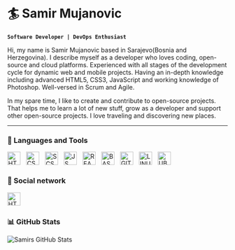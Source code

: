 # 🏄 Samir Mujanovic

**`Software Developer | DevOps Enthusiast`**

Hi, my name is Samir Mujanovic based in Sarajevo(Bosnia and Herzegovina). I describe myself as a developer who loves coding, open-source and cloud platforms. Experienced with all stages of the development cycle for dynamic web and mobile projects. Having an in-depth knowledge including advanced HTML5, CSS3, JavaScript and working knowledge of Photoshop. Well-versed in Scrum and Agile.

In my spare time, I like to create and contribute to open-source projects. That helps me to learn a lot of new stuff, grow as a developer and support other open-source projects. I love traveling and discovering new places.

---

### 🧰 Languages and Tools

<img align="left" alt="HTML" width="30px" style="padding-right:10px;" src="https://cdn.jsdelivr.net/gh/devicons/devicon/icons/html5/html5-original.svg"/>
<img align="left" alt="CSS" width="30px" style="padding-right:10px;" src="https://cdn.jsdelivr.net/gh/devicons/devicon/icons/css3/css3-original.svg"/>
<img align="left" alt="SCSS" width="30px" style="padding-right:10px;" src="https://cdn.jsdelivr.net/gh/devicons/devicon/icons/sass/sass-original.svg"/>
<img align="left" alt="JS" width="30px" style="padding-right:10px;" src="https://cdn.jsdelivr.net/gh/devicons/devicon/icons/javascript/javascript-plain.svg"/>
<img align="left" alt="REACT" width="30px" style="padding-right:10px;" src="https://cdn.jsdelivr.net/gh/devicons/devicon/icons/react/react-original.svg"/>
<img align="left" alt="BASH" width="30px" style="padding-right:10px;" src="https://cdn.jsdelivr.net/gh/devicons/devicon/icons/bash/bash-plain.svg"/>
<img align="left" alt="GIT" width="30px" style="padding-right:10px;" src="https://cdn.jsdelivr.net/gh/devicons/devicon/icons/git/git-original.svg"/>
<img align="left" alt="LINUX" width="30px" style="padding-right:10px;" src="https://cdn.jsdelivr.net/gh/devicons/devicon/icons/linux/linux-original.svg"/>
<img align="left" alt="UBUNTU" width="30px" style="padding-right:10px;" src="https://cdn.jsdelivr.net/gh/devicons/devicon/icons/ubuntu/ubuntu-plain.svg"/>

<br/>

#

### 📱 Social network


<a href="https://www.linkedin.com/in/samir-mujanovic/">
    <img align="left" alt="HTML" width="30px" style="padding-right:10px;" src="https://cdn.jsdelivr.net/gh/devicons/devicon/icons/linkedin/linkedin-original.svg" >
</a>

<br/>

#

### 📊 GitHub Stats

<img align="left" alt="Samirs GitHub Stats" src="https://github-readme-stats.vercel.app/api?username=sameerrM&show_icons=true&hide_border=true" />
